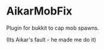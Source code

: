 AikarMobFix
===========

Plugin for bukkit to cap mob spawns. 

(Its Aikar's fault - he made me do it)